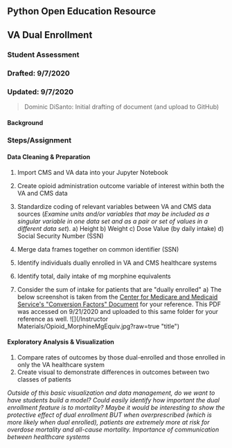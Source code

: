 ## Python Open Education Resource
## VA Dual Enrollment 
### Student Assessment
### Drafted: 9/7/2020
### Updated: 9/7/2020
 > Dominic DiSanto: Initial drafting of document (and upload to GitHub)

#### Background



### Steps/Assignment

#### Data Cleaning & Preparation
1) Import CMS and VA data into your Jupyter Notebook
2) Create opioid administration outcome variable of interest within both the VA and CMS data
3) Standardize coding of relevant variables between VA and CMS data sources (*Examine units and/or variables that may be included as a singular variable in one data set and as a pair or set of values in a different data set*).
    a) Height
    b) Weight
    c) Dose Value (by daily intake)
    d) Social Security Number (SSN)
3) Merge data frames together on common identifier (SSN)
4) Identify individuals dually enrolled in VA and CMS healthcare systems 

5) Identify total, daily intake of mg morphine equivalents 
6) Consider the sum of intake for patients that are "dually enrolled" 
     a) The below screenshot is taken from the [Center for Medicare and Medicaid Service's "Conversion Factors" Document](https://www.cms.gov/Medicare/Prescription-Drug-coverage/PrescriptionDrugCovContra/Downloads/Opioid-Morphine-EQ-Conversion-Factors-Aug-2017.pdf) for your reference. This PDF was accessed on 9/21/2020 and uploaded to this same folder for your reference as well. 
![](/Instructor Materials/Opioid_MorphineMgEquiv.jpg?raw=true "title")


#### Exploratory Analysis & Visualization
1) Compare rates of outcomes by those dual-enrolled and those enrolled in only the VA healthcare system
2) Create visual to demonstrate differences in outcomes between two classes of patients


<i>Outside of this basic visualization and data management, do we want to have students build a model? Could easily identify how important the dual enrollment feature is to mortality? Maybe it would be interesting to show the protective effect of dual enrollment BUT when overprescribed (which is more likely when dual enrolled), patients are extremely more at risk for overdose mortality and all-cause mortality. Importance of communication between healthcare systems</i>
